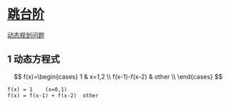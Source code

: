 # [跳台阶](https://www.nowcoder.com/practice/8c82a5b80378478f9484d87d1c5f12a4)
[动态规划问题]()

## 1 动态方程式
$$
f(x)=\begin{cases}
1 & x=1,2 \\
f(x-1)-f(x-2) & other \\
\end{cases}
$$

```formula
f(x) = 1    (x=0,1)
f(x) = f(x-1) + f(x-2)  other
```